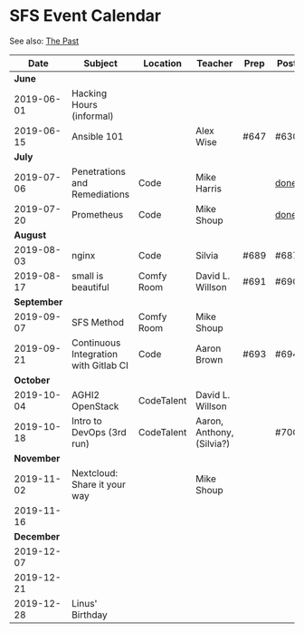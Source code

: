 # SFS Event Calendar

See also: [The Past](schedule-past.md)

| Date          | Subject   | Location     | Teacher           | Prep | Post | Promote | Payout |
| ------------- | --------- | ------------ | ----------------- | ---- | ---- | ------- | ------ |
| **June**      |
| 2019-06-01    | Hacking Hours (informal) |  |  |  |  |  |  |
| 2019-06-15    | Ansible 101 |  | Alex Wise | #647 | #630 | oops |  |
| **July**      |
| 2019-07-06    | Penetrations and Remediations | Code | Mike Harris |  | [done](https://www.meetup.com/sofreeus/events/261632782/) | [done](https://twitter.com/SFS303/status/1145029127390552071) |  |
| 2019-07-20    | Prometheus | Code | Mike Shoup |  | [done](https://www.meetup.com/sofreeus/events/260918433/) | [done](https://twitter.com/shouptech/status/1142507095104737280) |  |
| **August**    |
| 2019-08-03    | nginx | Code | Silvia | #689 | #687 | #688 |  |
| 2019-08-17    | small is beautiful | Comfy Room | David L. Willson | #691 | #690 | #692 |  |
| **September** |
| 2019-09-07    | SFS Method | Comfy Room | Mike Shoup |  |  |  |  |
| 2019-09-21    | Continuous Integration with Gitlab CI | Code | Aaron Brown | #693 | #694 | #695 |  |
| **October**   |
| 2019-10-04    | AGHI2 OpenStack | CodeTalent | David L. Willson |  |  |  |  |
| 2019-10-18    |  Intro to DevOps (3rd run) | CodeTalent | Aaron, Anthony, (Silvia?) |  | #700 | |  |
| **November**  |
| 2019-11-02    | Nextcloud: Share it your way |  | Mike Shoup |  |  |  |
| 2019-11-16    |  |  |  |  |  |  |  |
| **December**  |
| 2019-12-07    |  |  |  |  |  |  |  |
| 2019-12-21    |  |  |  |  |  |  |  |
| 2019-12-28    | Linus' Birthday |  |  |  |  |  |  |
